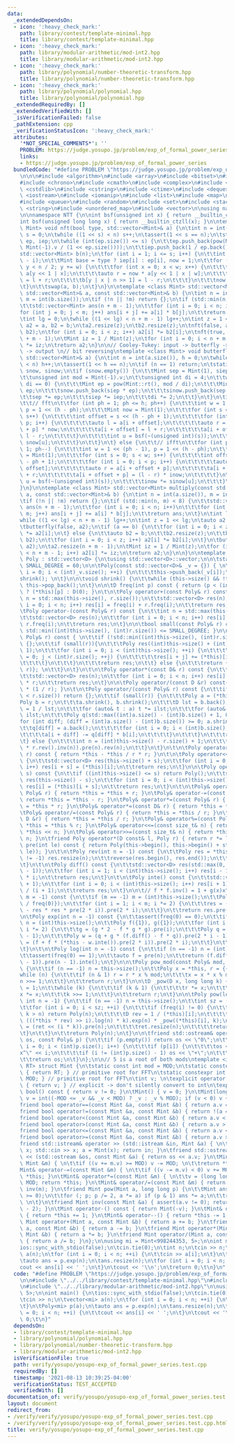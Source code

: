```yaml
---
data:
  _extendedDependsOn:
  - icon: ':heavy_check_mark:'
    path: library/contest/template-minimal.hpp
    title: library/contest/template-minimal.hpp
  - icon: ':heavy_check_mark:'
    path: library/modular-arithmetic/mod-int2.hpp
    title: library/modular-arithmetic/mod-int2.hpp
  - icon: ':heavy_check_mark:'
    path: library/polynomial/number-theoretic-transform.hpp
    title: library/polynomial/number-theoretic-transform.hpp
  - icon: ':heavy_check_mark:'
    path: library/polynomial/polynomial.hpp
    title: library/polynomial/polynomial.hpp
  _extendedRequiredBy: []
  _extendedVerifiedWith: []
  _isVerificationFailed: false
  _pathExtension: cpp
  _verificationStatusIcon: ':heavy_check_mark:'
  attributes:
    '*NOT_SPECIAL_COMMENTS*': ''
    PROBLEM: https://judge.yosupo.jp/problem/exp_of_formal_power_series
    links:
    - https://judge.yosupo.jp/problem/exp_of_formal_power_series
  bundledCode: "#define PROBLEM \"https://judge.yosupo.jp/problem/exp_of_formal_power_series\"\
    \n\n\n#include <algorithm>\n#include <array>\n#include <bitset>\n#include <cassert>\n\
    #include <chrono>\n#include <cmath>\n#include <complex>\n#include <cstdio>\n#include\
    \ <cstdlib>\n#include <cstring>\n#include <ctime>\n#include <deque>\n#include\
    \ <iostream>\n#include <iomanip>\n#include <list>\n#include <map>\n#include <numeric>\n\
    #include <queue>\n#include <random>\n#include <set>\n#include <stack>\n#include\
    \ <string>\n#include <unordered_map>\n#include <vector>\n\nusing namespace std;\n\
    \n\nnamespace NTT {\n\nint bsf(unsigned int x) { return __builtin_ctz(x); }\n\
    int bsf(unsigned long long x) { return __builtin_ctzll(x); }\n\ntemplate <class\
    \ Mint> void nft(bool type, std::vector<Mint>& a) {\n\tint n = int(a.size()),\
    \ s = 0;\n\twhile ((1 << s) < n) s++;\n\tassert(1 << s == n);\n\tstatic std::vector<Mint>\
    \ ep, iep;\n\twhile (int(ep.size()) <= s) {\n\t\tep.push_back(pow(Mint::rt(),\
    \ Mint(-1).v / (1 << ep.size())));\n\t\tiep.push_back(1 / ep.back());\n\t}\n\t\
    std::vector<Mint> b(n);\n\tfor (int i = 1; i <= s; i++) {\n\t\tint w = 1 << (s\
    \ - i);\n\t\tMint base = type ? iep[i] : ep[i], now = 1;\n\t\tfor (int y = 0;\
    \ y < n / 2; y += w) {\n\t\t\tfor (int x = 0; x < w; x++) {\n\t\t\t\tauto l =\
    \ a[y << 1 | x];\n\t\t\t\tauto r = now * a[y << 1 | x | w];\n\t\t\t\tb[y | x]\
    \ = l + r;\n\t\t\t\tb[y | x | n >> 1] = l - r;\n\t\t\t}\n\t\t\tnow *= base;\n\t\
    \t}\n\t\tswap(a, b);\n\t}\n}\n\ntemplate <class Mint> std::vector<Mint> multiply_nft(const\
    \ std::vector<Mint>& a, const std::vector<Mint>& b) {\n\tint n = int(a.size()),\
    \ m = int(b.size());\n\tif (!n || !m) return {};\n\tif (std::min(n, m) <= 8) {\n\
    \t\tstd::vector<Mint> ans(n + m - 1);\n\t\tfor (int i = 0; i < n; i++)\n\t\t\t\
    for (int j = 0; j < m; j++) ans[i + j] += a[i] * b[j];\n\t\treturn ans;\n\t}\n\
    \tint lg = 0;\n\twhile ((1 << lg) < n + m - 1) lg++;\n\tint z = 1 << lg;\n\tauto\
    \ a2 = a, b2 = b;\n\ta2.resize(z);\n\tb2.resize(z);\n\tnft(false, a2);\n\tnft(false,\
    \ b2);\n\tfor (int i = 0; i < z; i++) a2[i] *= b2[i];\n\tnft(true, a2);\n\ta2.resize(n\
    \ + m - 1);\n\tMint iz = 1 / Mint(z);\n\tfor (int i = 0; i < n + m - 1; i++) a2[i]\
    \ *= iz;\n\treturn a2;\n}\n\n// Cooley-Tukey: input -> butterfly -> bit reversing\
    \ -> output \n// bit reversing\ntemplate <class Mint> void butterfly(bool type,\
    \ std::vector<Mint>& a) {\n\tint n = int(a.size()), h = 0;\n\twhile ((1 << h)\
    \ < n) h++;\n\tassert(1 << h == n);\n\tif (n == 1) return;\n\tstatic std::vector<Mint>\
    \ snow, sinow;\n\tif (snow.empty()) {\n\t\tMint sep = Mint(1), siep = Mint(1);\n\
    \t\tunsigned int mod = Mint(-1).v;\n\t\tunsigned int di = 4;\n\t\twhile (mod %\
    \ di == 0) {\n\t\t\tMint ep = pow(Mint::rt(), mod / di);\n\t\t\tMint iep = 1 /\
    \ ep;\n\t\t\tsnow.push_back(siep * ep);\n\t\t\tsinow.push_back(sep * iep);\n\t\
    \t\tsep *= ep;\n\t\t\tsiep *= iep;\n\t\t\tdi *= 2;\n\t\t}\n\t}\n\tif (!type) {\n\
    \t\t// fft\n\t\tfor (int ph = 1; ph <= h; ph++) {\n\t\t\tint w = 1 << (ph - 1),\
    \ p = 1 << (h - ph);\n\t\t\tMint now = Mint(1);\n\t\t\tfor (int s = 0; s < w;\
    \ s++) {\n\t\t\t\tint offset = s << (h - ph + 1);\n\t\t\t\tfor (int i = 0; i <\
    \ p; i++) {\n\t\t\t\t\tauto l = a[i + offset];\n\t\t\t\t\tauto r = a[i + offset\
    \ + p] * now;\n\t\t\t\t\ta[i + offset] = l + r;\n\t\t\t\t\ta[i + offset + p] =\
    \ l - r;\n\t\t\t\t}\n\t\t\t\tint u = bsf(~(unsigned int)(s));\n\t\t\t\tnow *=\
    \ snow[u];\n\t\t\t}\n\t\t}\n\t} else {\n\t\t// ifft\n\t\tfor (int ph = h; ph >=\
    \ 1; ph--) {\n\t\t\tint w = 1 << (ph - 1), p = 1 << (h - ph);\n\t\t\tMint inow\
    \ = Mint(1);\n\t\t\tfor (int s = 0; s < w; s++) {\n\t\t\t\tint offset = s << (h\
    \ - ph + 1);\n\t\t\t\tfor (int i = 0; i < p; i++) {\n\t\t\t\t\tauto l = a[i +\
    \ offset];\n\t\t\t\t\tauto r = a[i + offset + p];\n\t\t\t\t\ta[i + offset] = l\
    \ + r;\n\t\t\t\t\ta[i + offset + p] = (l - r) * inow;\n\t\t\t\t}\n\t\t\t\tint\
    \ u = bsf(~(unsigned int)(s));\n\t\t\t\tinow *= sinow[u];\n\t\t\t}\n\t\t}\n\t\
    }\n}\n\ntemplate <class Mint> std::vector<Mint> multiply(const std::vector<Mint>&\
    \ a, const std::vector<Mint>& b) {\n\tint n = int(a.size()), m = int(b.size());\n\
    \tif (!n || !m) return {};\n\tif (std::min(n, m) < 8) {\n\t\tstd::vector<Mint>\
    \ ans(n + m - 1);\n\t\tfor (int i = 0; i < n; i++)\n\t\t\tfor (int j = 0; j <\
    \ m; j++) ans[i + j] += a[i] * b[j];\n\t\treturn ans;\n\t}\n\tint lg = 0;\n\t\
    while ((1 << lg) < n + m - 1) lg++;\n\tint z = 1 << lg;\n\tauto a2 = a;\n\ta2.resize(z);\n\
    \tbutterfly(false, a2);\n\tif (a == b) {\n\t\tfor (int i = 0; i < z; i++) a2[i]\
    \ *= a2[i];\n\t} else {\n\t\tauto b2 = b;\n\t\tb2.resize(z);\n\t\tbutterfly(false,\
    \ b2);\n\t\tfor (int i = 0; i < z; i++) a2[i] *= b2[i];\n\t}\n\tbutterfly(true,\
    \ a2);\n\ta2.resize(n + m - 1);\n\tMint iz = 1 / Mint(z);\n\tfor (int i = 0; i\
    \ < n + m - 1; i++) a2[i] *= iz;\n\treturn a2;\n}\n\n}\n\ntemplate <class D> struct\
    \ Poly : std::vector<D> {\n\tusing std::vector<D>::vector;\n\n\tstatic const int\
    \ SMALL_DEGREE = 60;\n\n\tPoly(const std::vector<D>& _v = {}) { \n\t\tfor (int\
    \ i = 0; i < (int)_v.size(); ++i) {\n\t\t\tthis->push_back(_v[i]);\n\t\t}\n\t\t\
    shrink(); \n\t}\n\n\tvoid shrink() {\n\t\twhile (this->size() && !this->back())\
    \ this->pop_back();\n\t}\n\n\tD freq(int p) const { return (p < (int)this->size())\
    \ ? (*this)[p] : D(0); }\n\t\n\tPoly operator+(const Poly& r) const {\n\t\tint\
    \ n = std::max(this->size(), r.size());\n\t\tstd::vector<D> res(n);\n\t\tfor (int\
    \ i = 0; i < n; i++) res[i] = freq(i) + r.freq(i);\n\t\treturn res;\n\t}\n\t\n\
    \tPoly operator-(const Poly& r) const {\n\t\tint n = std::max(this->size(), r.size());\n\
    \t\tstd::vector<D> res(n);\n\t\tfor (int i = 0; i < n; i++) res[i] = freq(i) -\
    \ r.freq(i);\n\t\treturn res;\n\t}\n\n\tbool small(const Poly& r) const { return\
    \ std::min((int)this->size(), (int)r.size()) <= SMALL_DEGREE; }\n\n\tPoly operator*(const\
    \ Poly& r) const { \n\t\tif (!std::min((int)this->size(), (int)r.size())) return\
    \ {};\n\t\tif (small(r)){\n\t\t\tPoly res((int)this->size() + (int)r.size() -\
    \ 1);\n\t\t\tfor (int i = 0; i < (int)this->size(); ++i) {\n\t\t\t\tfor (int j\
    \ = 0; j < (int)r.size(); ++j) {\n\t\t\t\t\tres[i + j] += (*this)[i] * r[j];\n\
    \t\t\t\t}\n\t\t\t}\n\t\t\treturn res;\n\t\t} else {\n\t\t\treturn {NTT::multiply((*this),\
    \ r)}; \n\t\t}\n\t}\n\t\n\tPoly operator*(const D& r) const {\n\t\tint n = this->size();\n\
    \t\tstd::vector<D> res(n);\n\t\tfor (int i = 0; i < n; i++) res[i] = (*this)[i]\
    \ * r;\n\t\treturn res;\n\t}\n\n\tPoly operator/(const D &r) const{ return *this\
    \ * (1 / r); }\n\t\n\tPoly operator/(const Poly& r) const {\n\t\tif (this->size()\
    \ < r.size()) return {};\n\t\tif (small(r)) {\n\t\t\tPoly a = (*this);\n\t\t\t\
    Poly b = r;\n\t\t\ta.shrink(), b.shrink();\n\t\t\tD lst = b.back();\n\t\t\tD ilst\
    \ = 1 / lst;\n\t\t\tfor (auto& t : a) t *= ilst;\n\t\t\tfor (auto& t : b) t *=\
    \ ilst;\n\t\t\tPoly q(std::max((int)a.size() - (int)b.size() + 1, 0));\n\t\t\t\
    for (int diff; (diff = (int)a.size() - (int)b.size()) >= 0; a.shrink()) {\n\t\t\
    \t\tq[diff] = a.back();\n\t\t\t\tfor (int i = 0; i < (int)b.size(); ++i) {\n\t\
    \t\t\t\ta[i + diff] -= q[diff] * b[i];\n\t\t\t\t}\n\t\t\t}\n\t\t\treturn q;\n\t\
    \t} else {\n\t\t\tint n = (int)this->size() - r.size() + 1;\n\t\t\treturn (rev().pre(n)\
    \ * r.rev().inv(n)).pre(n).rev(n);\n\t\t}\n\t}\n\t\n\tPoly operator%(const Poly&\
    \ r) const { return *this - *this / r * r; }\n\t\n\tPoly operator<<(int s) const\
    \ {\n\t\tstd::vector<D> res(this->size() + s);\n\t\tfor (int i = 0; i < (int)this->size();\
    \ i++) res[i + s] = (*this)[i];\n\t\treturn res;\n\t}\n\n\tPoly operator>>(int\
    \ s) const {\n\t\tif ((int)this->size() <= s) return Poly();\n\t\tstd::vector<D>\
    \ res(this->size() - s);\n\t\tfor (int i = 0; i < (int)this->size() - s; i++)\
    \ res[i] = (*this)[i + s];\n\t\treturn res;\n\t}\n\t\n\tPoly& operator+=(const\
    \ Poly& r) { return *this = *this + r; }\n\tPoly& operator-=(const Poly& r) {\
    \ return *this = *this - r; }\n\tPoly& operator*=(const Poly& r) { return *this\
    \ = *this * r; }\n\tPoly& operator*=(const D& r) { return *this = *this * r; }\n\
    \tPoly& operator/=(const Poly& r) { return *this = *this / r; }\n\tPoly& operator/=(const\
    \ D &r) { return *this = *this / r; }\n\tPoly& operator%=(const Poly& r) { return\
    \ *this = *this % r; }\n\tPoly& operator<<=(const size_t& n) { return *this =\
    \ *this << n; }\n\tPoly& operator>>=(const size_t& n) { return *this = *this >>\
    \ n; }\n\tfriend Poly operator*(D const& l, Poly r) { return r *= l; }\n\n\tPoly\
    \ pre(int le) const { return Poly(this->begin(), this->begin() + std::min((int)this->size(),\
    \ le)); }\n\t\n\tPoly rev(int n = -1) const {\n\t\tPoly res = *this;\n\t\tif (n\
    \ != -1) res.resize(n);\n\t\treverse(res.begin(), res.end());\n\t\treturn res;\n\
    \t}\n\t\n\tPoly diff() const {\n\t\tstd::vector<D> res(std::max(0, (int)this->size()\
    \ - 1));\n\t\tfor (int i = 1; i < (int)this->size(); i++) res[i - 1] = freq(i)\
    \ * i;\n\t\treturn res;\n\t}\n\t\n\tPoly inte() const {\n\t\tstd::vector<D> res(this->size()\
    \ + 1);\n\t\tfor (int i = 0; i < (int)this->size(); i++) res[i + 1] = freq(i)\
    \ / (i + 1);\n\t\treturn res;\n\t}\n\n\t// f * f.inv() = 1 + g(x)x^m\n\tPoly inv(int\
    \ m = -1) const {\n\t\tif (m == -1) m = (int)this->size();\n\t\tPoly res = Poly({D(1)\
    \ / freq(0)});\n\t\tfor (int i = 1; i < m; i *= 2) {\n\t\t\tres = (res * D(2)\
    \ - res * res * pre(2 * i)).pre(2 * i);\n\t\t}\n\t\treturn res.pre(m);\n\t}\n\t\
    \n\tPoly exp(int n = -1) const {\n\t\tassert(freq(0) == 0);\n\t\tif (n == -1)\
    \ n = (int)this->size();\n\t\tPoly f({1}), g({1});\n\t\tfor (int i = 1; i < n;\
    \ i *= 2) {\n\t\t\tg = (g * 2 - f * g * g).pre(i);\n\t\t\tPoly q = diff().pre(i\
    \ - 1);\n\t\t\tPoly w = (q + g * (f.diff() - f * q)).pre(2 * i - 1);\n\t\t\tf\
    \ = (f + f * (*this - w.inte()).pre(2 * i)).pre(2 * i);\n\t\t}\n\t\treturn f.pre(n);\n\
    \t}\n\t\n\tPoly log(int n = -1) const {\n\t\tif (n == -1) n = (int)this->size();\n\
    \t\tassert(freq(0) == 1);\n\t\tauto f = pre(n);\n\t\treturn (f.diff() * f.inv(n\
    \ - 1)).pre(n - 1).inte();\n\t}\n\n\tPoly pow_mod(const Poly& mod, int n = -1)\
    \ {\n\t\tif (n == -1) n = this->size();\n\t\tPoly x = *this, r = {{1}};\n\t\t\
    while (n) {\n\t\t\tif (n & 1) r = r * x % mod;\n\t\t\tx = x * x % mod;\n\t\t\t\
    n >>= 1;\n\t\t}\n\t\treturn r;\n\t}\n\n\tD _pow(D x, long long k) { \n\t\tD r\
    \ = 1;\n\t\twhile (k) {\n\t\t\tif (k & 1) {\n\t\t\t\tr *= x;\n\t\t\t}\n\t\t\t\
    x *= x;\n\t\t\tk >>= 1;\n\t\t}\n\t\treturn r;\n\t}\n\n\tPoly pow(long long k,\
    \ int n = -1) {\n\t\tif (n == -1) n = this->size();\n\t\tint sz = (int)this->size();\n\
    \t\tfor (int i = 0; i < sz; ++i) {\n\t\t\tif (freq(i) != 0) {\n\t\t\t\tif (i *\
    \ k > n) return Poly(n);\n\t\t\t\tD rev = 1 / (*this)[i];\n\t\t\t\tPoly ret =\
    \ (((*this * rev) >> i).log(n) * k).exp(n) * _pow((*this)[i], k);\n\t\t\t\tret\
    \ = (ret << (i * k)).pre(n);\n\t\t\t\tret.resize(n);\n\t\t\t\treturn ret;\n\t\t\
    \t}\n\t\t}\n\t\treturn Poly(n);\n\t}\n\n\tfriend std::ostream& operator<<(std::ostream&\
    \ os, const Poly& p) {\n\t\tif (p.empty()) return os << \"0\";\n\t\tfor (auto\
    \ i = 0; i < (int)p.size(); i++) {\n\t\t\tif (p[i]) {\n\t\t\t\tos << p[i] << \"\
    x^\" << i;\n\t\t\t\tif (i != (int)p.size() - 1) os << \"+\";\n\t\t\t}\n\t\t}\n\
    \t\treturn os;\n\t}\n};\n\n// 5 is a root of both mods\ntemplate <int MOD, int\
    \ RT> struct Mint {\n\tstatic const int mod = MOD;\n\tstatic constexpr Mint rt()\
    \ { return RT; } // primitive root for FFT\n\tstatic constexpr int md() { return\
    \ MOD; } // primitive root for FFT\n\tint v; \n\texplicit operator int() const\
    \ { return v; } // explicit -> don't silently convert to int\n\texplicit operator\
    \ bool() const { return v != 0; }\n\tMint() { v = 0; }\n\tMint(long long _v) {\
    \ v = int((-MOD <= _v && _v < MOD) ? _v : _v % MOD); if (v < 0) v += MOD; }\n\t\
    friend bool operator==(const Mint &a, const Mint &b) { return a.v == b.v; }\n\t\
    friend bool operator!=(const Mint &a, const Mint &b) { return !(a == b); }\n\t\
    friend bool operator<(const Mint &a, const Mint &b) { return a.v < b.v; }\n\t\
    friend bool operator>(const Mint &a, const Mint &b) { return a.v > b.v; }\n\t\
    friend bool operator<=(const Mint &a, const Mint &b) { return a.v <= b.v; }\n\t\
    friend bool operator>=(const Mint &a, const Mint &b) { return a.v >= b.v; }\n\t\
    friend std::istream& operator >> (std::istream &in, Mint &a) { \n\t\tlong long\
    \ x; std::cin >> x; a = Mint(x); return in; }\n\tfriend std::ostream& operator\
    \ << (std::ostream &os, const Mint &a) { return os << a.v; }\n\tMint& operator+=(const\
    \ Mint &m) { \n\t\tif ((v += m.v) >= MOD) v -= MOD; \n\t\treturn *this; }\n\t\
    Mint& operator-=(const Mint &m) { \n\t\tif ((v -= m.v) < 0) v += MOD; \n\t\treturn\
    \ *this; }\n\tMint& operator*=(const Mint &m) { \n\t\tv = (long long)v * m.v %\
    \ MOD; return *this; }\n\tMint& operator/=(const Mint &m) { return (*this) *=\
    \ inv(m); }\n\tfriend Mint pow(Mint a, long long p) {\n\t\tMint ans = 1; assert(p\
    \ >= 0);\n\t\tfor (; p; p /= 2, a *= a) if (p & 1) ans *= a;\n\t\treturn ans;\
    \ \n\t}\n\tfriend Mint inv(const Mint &a) { assert(a.v != 0); return pow(a, MOD\
    \ - 2); }\n\tMint operator-() const { return Mint(-v); }\n\tMint& operator++()\
    \ { return *this += 1; }\n\tMint& operator--() { return *this -= 1; }\n\tfriend\
    \ Mint operator+(Mint a, const Mint &b) { return a += b; }\n\tfriend Mint operator-(Mint\
    \ a, const Mint &b) { return a -= b; }\n\tfriend Mint operator*(Mint a, const\
    \ Mint &b) { return a *= b; }\n\tfriend Mint operator/(Mint a, const Mint &b)\
    \ { return a /= b; }\n};\n\nusing mi = Mint<998244353, 5>;\n\nint main() {\n\t\
    ios::sync_with_stdio(false);\n\tcin.tie(0);\n\tint n;\n\tcin >> n;\n\tvector<mi>\
    \ a(n);\n\tfor (int i = 0; i < n; ++i) {\n\t\tcin >> a[i];\n\t}\n\tPoly<mi> p(a);\n\
    \tauto ans = p.exp(n);\n\tans.resize(n);\n\tfor (int i = 0; i < n; ++i) {\n\t\t\
    cout << ans[i] << ' ';\n\t}\n\tcout << '\\n';\n\treturn 0;\t\n}\n"
  code: "#define PROBLEM \"https://judge.yosupo.jp/problem/exp_of_formal_power_series\"\
    \n\n#include \"../../library/contest/template-minimal.hpp\"\n#include \"../../library/polynomial/polynomial.hpp\"\
    \n#include \"../../library/modular-arithmetic/mod-int2.hpp\"\n\nusing mi = Mint<998244353,\
    \ 5>;\n\nint main() {\n\tios::sync_with_stdio(false);\n\tcin.tie(0);\n\tint n;\n\
    \tcin >> n;\n\tvector<mi> a(n);\n\tfor (int i = 0; i < n; ++i) {\n\t\tcin >> a[i];\n\
    \t}\n\tPoly<mi> p(a);\n\tauto ans = p.exp(n);\n\tans.resize(n);\n\tfor (int i\
    \ = 0; i < n; ++i) {\n\t\tcout << ans[i] << ' ';\n\t}\n\tcout << '\\n';\n\treturn\
    \ 0;\t\n}"
  dependsOn:
  - library/contest/template-minimal.hpp
  - library/polynomial/polynomial.hpp
  - library/polynomial/number-theoretic-transform.hpp
  - library/modular-arithmetic/mod-int2.hpp
  isVerificationFile: true
  path: verify/yosupo/yosupo-exp_of_formal_power_series.test.cpp
  requiredBy: []
  timestamp: '2021-08-13 10:39:25-04:00'
  verificationStatus: TEST_ACCEPTED
  verifiedWith: []
documentation_of: verify/yosupo/yosupo-exp_of_formal_power_series.test.cpp
layout: document
redirect_from:
- /verify/verify/yosupo/yosupo-exp_of_formal_power_series.test.cpp
- /verify/verify/yosupo/yosupo-exp_of_formal_power_series.test.cpp.html
title: verify/yosupo/yosupo-exp_of_formal_power_series.test.cpp
---
```

